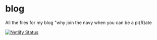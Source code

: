 # blog
All the files for my blog "why join the navy when you can be a pi{R}ate

[![Netlify Status](https://api.netlify.com/api/v1/badges/c3279295-92ef-483e-9ebc-607474e1e046/deploy-status)](https://app.netlify.com/sites/determined-golick-ff42b1/deploys)

